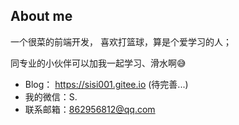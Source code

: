 ## About me
一个很菜的前端开发， 喜欢打篮球，算是个爱学习的人；

同专业的小伙伴可以加我一起学习、滑水啊😅

* Blog： https://sisi001.gitee.io (待完善...)
* 我的微信：S.
* 联系邮箱：862956812@qq.com

<!--
**silin001/silin001** is a ✨ _special_ ✨ repository because its `README.md` (this file) appears on your GitHub profile.

Here are some ideas to get you started:

- 🔭 I’m currently working on ...
- 🌱 I’m currently learning ...
- 👯 I’m looking to collaborate on ...
- 🤔 I’m looking for help with ...
- 💬 Ask me about ...
- 📫 How to reach me: ...
- 😄 Pronouns: ...
- ⚡ Fun fact: ...
-->

